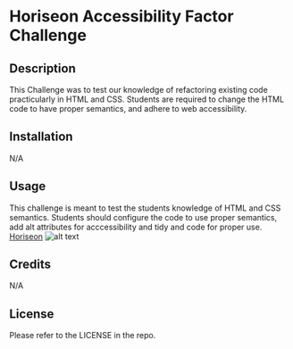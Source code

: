# Horiseon Accessibility Factor Challenge
## Description
This Challenge was to test our knowledge of refactoring existing code practicularly in HTML and CSS. Students are required to change the HTML code to have proper semantics, and adhere to web accessibility.

## Installation
N/A

## Usage
This challenge is meant to test the students knowledge of HTML and CSS semantics. Students should configure the code to use proper semantics, add alt attributes for acccessibility and tidy and code for proper use.
[Horiseon](https://coclay1.github.io/horiseon-accessibility-factor/)
![alt text](/horiseon-accessibility-factor/assets/images/horiseonimg.PNG)
## Credits
N/A

## License
Please refer to the LICENSE in the repo.
